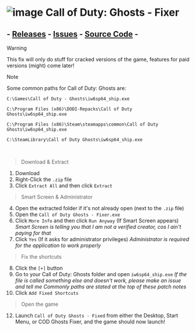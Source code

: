 # ![image](https://github.com/Codey-Games/COD-Ghosts-Fixer/assets/139372643/b895d4a3-ab31-4d10-83d6-c717794c6b08) Call of Duty: Ghosts - Fixer
## - <a href="https://github.com/Codey-Games/COD-Ghosts-Fixer/releases">Releases</a> - <a href="https://github.com/Codey-Games/COD-Ghosts-Fixer/issues">Issues</a> - <a href="https://github.com/Codey-Games/COD-Ghosts-Fixer/tree/main/COD%20Ghosts%20Fixer">Source Code</a> - <br>


> [!WARNING]
>This fix will only do stuff for cracked versions of the game, features for paid versions (might) come later!

> [!NOTE]
> Some common paths for Call of Duty: Ghosts are:
>
> `C:\Games\Call of Duty - Ghosts\iw6sp64_ship.exe`
> 
> `C:\Program Files (x86)\DODI-Repacks\Call of Duty Ghosts\iw6sp64_ship.exe`
> 
> `C:\Program Files (x86)\Steam\steamapps\common\Call of Duty Ghosts\iw6sp64_ship.exe`
> 
> `C:\SteamLibrary\Call of Duty Ghosts\iw6sp64_ship.exe`

<br>

> Download & Extract
1. Download
2. Right-Click the `.zip` file
3. Click `Extract All` and then click `Extract`
> Smart Screen & Administrator
4. Open the extracted folder if it's not already open (next to the `.zip` file)
5. Open the `Call of Duty Ghosts - Fixer.exe`
6. Click `More Info` and then click `Run Anyway` (If Smart Screen appears)
    _Smart Screen is telling you that I am not a verified creator, cos I ain't paying for that_
7. Click `Yes` (If it asks for administrator privileges)
    _Administrator is required for the application to work properly_
> Fix the shortcuts
8. Click the `[+]` button
9. Go to your Call of Duty: Ghosts folder and open `iw6sp64_ship.exe`
    _If the file is called something else and doesn't work, please make an issue and tell me_
    _Commonly paths are stated at the top of these patch notes_
11. Click `Add Fixed Shortcuts`
> Open the game
12. Launch `Call of Duty Ghosts - Fixed` from either the Desktop, Start Menu, or COD Ghosts Fixer, and the game should now launch!
